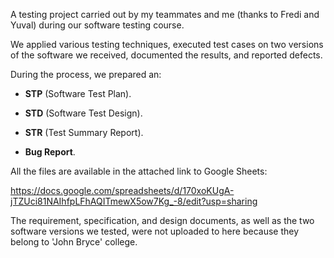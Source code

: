 A testing project carried out by my teammates and me (thanks to Fredi and Yuval) during our software testing course.

We applied various testing techniques, executed test cases on two versions of the software we received, documented the results, and reported defects.

During the process, we prepared an:

-	**STP** (Software Test Plan).

-	**STD** (Software Test Design).

-	**STR** (Test Summary Report).

-	**Bug Report**.

All the files are available in the attached link to Google Sheets:

https://docs.google.com/spreadsheets/d/170xoKUgA-jTZUci81NAIhfpLFhAQITmewX5ow7Kg_-8/edit?usp=sharing

The requirement, specification, and design documents, as well as the two software versions we tested, were not uploaded to here because they belong to 'John Bryce' college.
